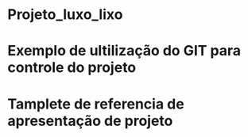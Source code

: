 ﻿# Projeto_luxo_lixo
# Exemplo de ultilização do GIT para controle do projeto 
# Tamplete de referencia de apresentação de projeto